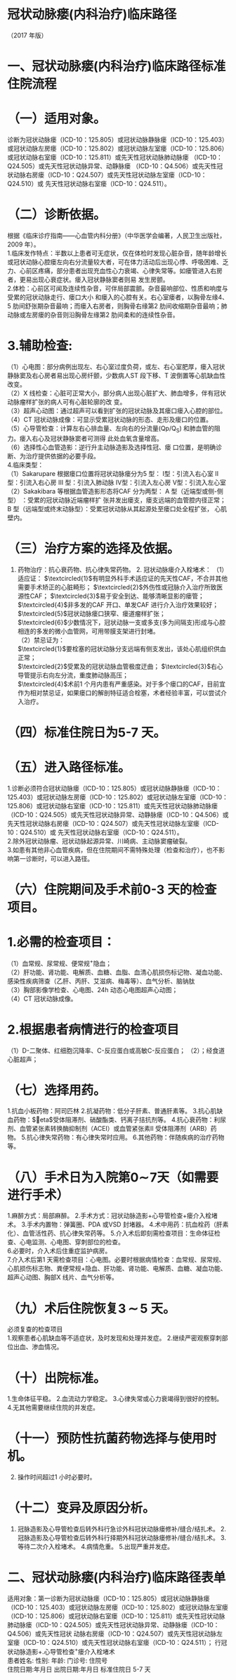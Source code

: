 # 冠状动脉瘘(内科治疗)临床路径  
（2017 年版）  
# 一、冠状动脉瘘(内科治疗)临床路径标准住院流程  
# （一）适用对象。  
诊断为冠状动脉瘘（ICD-10：125.805）或冠状动脉静脉瘘（ICD-10：125.403）或冠状动脉左房瘘（ICD-10：125.802）或冠状动脉左室瘘（ICD-10：125.806）或冠状动脉右室瘘（ICD-10：125.811）或先天性冠状动脉肺动脉瘘
（ICD-10：Q24.505）或先天性冠状动脉异常、动静脉瘘
（ICD-10：Q4.506）或先天性冠状动脉右房瘘（ICD-10：Q24.507）或先天性冠状动脉左室瘘（ICD-10：Q24.510）或 先天性冠状动脉右室瘘（ICD-10：Q24.511）。  
# （二）诊断依据。  
根据《临床诊疗指南——心血管内科分册》（中华医学会编著，人民卫生出版社，2009 年）。  
1.临床发作特点：半数以上患者可无症状，仅在体检时发现心脏杂音，随年龄增长或冠状动脉心腔瘘左向右分流量较大者，可在体力活动后出现心悸、呼吸困难、乏力、心前区疼痛，部分患者出现充血性心力衰竭、心律失常等。如瘘管进入右房者，更易出现心衰症状。瘘入冠状静脉窦者则易 发生房颤。  
2.体检：心前区可闻及连续性杂音，可伴局部震颤。杂音最响部位、性质和响度与受累的冠状动脉走行、瘘口大小 和瘘入的心腔有关。右心室瘘者，以胸骨左缘4、5 肋间舒张期杂音最响；而瘘入右房者，则胸骨右缘第2 肋间收缩期杂音最响；肺动脉或左房瘘的杂音则沿胸骨左缘第2 肋间柔和的连续性杂音。  
# 3.辅助检查:  
（1）心电图：部分病例出现左、右心室过度负荷，或左、右心室肥厚，瘘入冠状静脉窦及右心房者易出现心房纤颤，少数病人ST 段下移、T 波倒置等心肌缺血性改变。  
（2）X 线检查：心脏可正常大小，部分病人出现心脏扩大、肺血增多，伴有冠状动脉瘤样扩张的病人可有心脏轮廓的改 变。  
（3）超声心动图：通过超声可以看到扩张的冠状动脉及其瘘口瘘入心腔的部位。  
（4）CT 冠状动脉成像：可显示受累冠状动脉的形态、走形及瘘口的位置。  
（5）心导管检查：计算左右心排血量、左向右的分流量$(\mathrm{{Qp}/Q_{S}})$ 和肺血管的阻力。瘘入右心及冠状静脉窦者可测得 此处血氧含量增高。  
（6）选择性心血管造影：逆行升主动脉造影及选择性冠、瘘 口位置，是明确诊断、为治疗提供依据的必要手段。  
4.临床类型：  
（1）Sakarupare 根据瘘口位置将冠状动脉瘘分为5 型： Ⅰ型：引流入右心室 Ⅱ型：引流入右心房 Ⅲ 型：引流入肺动脉  Ⅳ型：引流入左心房 Ⅴ型：引流入左心室 （2）Sakakibara 等根据血管造影形态将CAF 分为两型： A 型（近端型或侧-侧型） ：受累的冠状动脉近端瘤样扩 张并发出瘘支，瘘支远端的血管腔内径正常；  
B 型（远端型或终末动脉型）：受累冠状动脉从其起源处至瘘口处全程扩张， 心肌壁内。  
# （三）治疗方案的选择及依据。  
1. 药物治疗：抗心衰药物、抗心律失常药物。 2. 冠状动脉瘘介入栓堵术： （1）适应证： $\textcircled{1}$有明显外科手术适应证的先天性CAF，不合并其他需要手术矫正的心脏畸形； $\textcircled{2}$外伤性或冠脉介入治疗所致医源性CAF； $\textcircled{3}$易于安全到达、能够清晰显影的瘘管； $\textcircled{4}$非多发的CAF 开口、单发CAF 进行介入治疗效果较好；$\textcircled{5}$冠状动脉瘘口狭窄、瘘道瘤样扩张；  
$\textcircled{6}$少数情况下，冠状动脉一支或多支(多为间隔支)形成与心腔相连的多发的微小血管网，可用带膜支架进行封堵。  
（2）禁忌证为：  
$\textcircled{1}$要栓塞的冠状动脉分支远端有侧支发出，该处心肌组织供血正常；  
$\textcircled{2}$受累及的冠状动脉血管极度迂曲； $\textcircled{3}$右心导管提示右向左分流，重度肺动脉高压；  
$\textcircled{4}$术前1 个月内患有严重感染。对于多个瘘口的CAF，目前宜作为相对禁忌证，如果瘘口的解剖特征适合栓塞，术者经验丰富，可以尝试介入治疗。  
# （四）标准住院日为5-7 天。  
# （五）进入路径标准。  
1.诊断必须符合冠状动脉瘘（ICD-10：125.805）或冠状动脉静脉瘘（ICD-10：125.403）或冠状动脉左房瘘（ICD-10：125.802）或冠状动脉左室瘘（ICD-10：125.806）或冠状动脉右室瘘（ICD-10：125.811）或先天性冠状动脉肺动脉瘘（ICD-10：Q24.505）或先天性冠状动脉异常、动静脉瘘（ICD-10：Q4.506）或先天性冠状动脉右房瘘（ICD-10：Q24.507）或先天性冠状动脉左室瘘（ICD-10：Q24.510）或 先天性冠状动脉右室瘘（ICD-10：Q24.511）。  
2.除外冠状动脉瘤、冠状动脉起源异常、川崎病、主动脉窦瘤破裂。  
3.如患有其他非心血管疾病，但在住院期间不需特殊处理（检查和治疗），也不影响第一诊断时，可以进入路径。  
# （六）住院期间及手术前0-3 天的检查项目。  
# 1.必需的检查项目：  
（1）血常规、尿常规、便常规$^+$隐血；  
（2）肝功能、肾功能、电解质、血糖、血脂、血清心肌损伤标记物、凝血功能、感染性疾病筛查（乙肝、丙肝、艾滋病、梅毒等）、血气分析、脑钠肽  
（3）胸部影像学检查、心电图、24h 动态心电图超声心动图；  
（4）CT 冠状动脉成像。  
# 2.根据患者病情进行的检查项目  
（1）D-二聚体、红细胞沉降率、C-反应蛋白或高敏C-反应蛋白； （2）；经食道心脏超声；  
# （七）选择用药。  
1.抗血小板药物：阿司匹林 2.抗凝药物：低分子肝素、普通肝素等。 3.抗心肌缺血药物：$eta$受体阻滞剂、硝酸酯类、钙离子拮抗剂等。 4.抗心衰药物：利尿剂、血管紧张素转换酶抑制剂（ACEI）或血管紧张素II 受体阻滞剂（ARB）药物。 5.抗心律失常药物：有心律失常时应用。 6.其他药物：伴随疾病的治疗药物等。  
# （八）手术日为入院第$\mathord{\mathbf{0}}\mathord{\sim}\!7$天（如需要进行手术）  
1.麻醉方式：局部麻醉。 2.手术方式：冠状动脉造影$+$心导管检查$+$瘘介入栓堵术。 3.手术内置物：弹簧圈、PDA 或VSD 封堵器。 4.术中用药：抗血栓药（肝素化）、血管活性药、抗心律失常药等。 5.介入术后即刻需检查项目：生命体征检查、心电监测、心电图、穿刺部位的检查。  
6.必要时，介入术后住重症监护病房。  
7.介入术后第1 天需检查项目：心电图。必要时根据病情检查：血常规、尿常规、心肌损伤标志物、粪便常规+隐血、肝功能、肾功能、电解质、血糖、凝血功能、超声心动图、胸部X 线片、血气分析等。  
# （九）术后住院恢复$\pmb{3}\!\!\sim\!\!\pmb{5}$ 天。  
必须复查的检查项目  
1.观察患者心肌缺血等不适症状，及时发现和处理并发症。 2.继续严密观察穿刺部位出血、渗血情况。  
# （十）出院标准。  
1.生命体征平稳。 2.血流动力学稳定。 3.心律失常或心力衰竭得到很好的控制。 4.无其他需要继续住院的并发症。  
# （十一）预防性抗菌药物选择与使用时机。  
2. 操作时间超过1 小时必要时。  
# （十二）变异及原因分析。  
1. 冠脉造影及心导管检查后转外科行急诊外科冠状动脉瘘修补/缝合/结扎术。 2.冠脉造影及心导管检查后转外科行择期外科冠状动脉瘘修补/缝合/结扎术。 3.等待二次介入栓堵术。 4.病情危重。 5.出现严重并发症。  
# 二、冠状动脉瘘(内科治疗)临床路径表单  
适用对象：第一诊断为冠状动脉瘘（ICD-10：125.805）或冠状动脉静脉瘘（ICD-10：125.403）或冠状动脉左房瘘（ICD-10：125.802）或冠状动脉左室瘘（ICD-10：125.806）或冠状动脉右室瘘（ICD-10：125.811）或先天性冠状动脉肺动脉瘘（ICD-10：Q24.505）或先天性冠状动脉异常、动静脉瘘（ICD-10：Q4.506）或先天性冠状 动脉右房瘘（ICD-10：Q24.507）或先天性冠状动脉左室瘘（ICD-10：Q24.510）或先天性冠状动脉右室瘘（ICD-10：Q24.511）； 行冠状动脉造影$+.$心导管检查$^+$瘘介入栓堵术  
患者姓名:    性别:   年龄:   门诊号:    住院号  
住院日期:年月日     出院日期:年月日       标准住院日 5-7  天  
